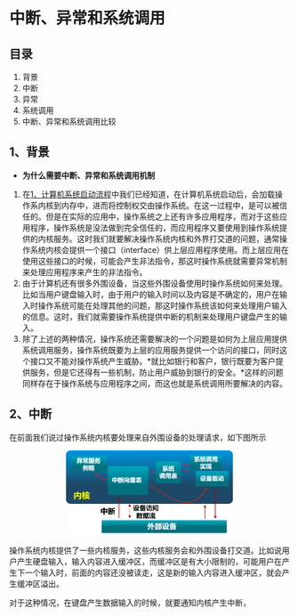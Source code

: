 # 中断、异常和系统调用
## 目录
1. 背景
2. 中断
3. 异常
4. 系统调用
5. 中断、异常和系统调用比较

## 1、背景
- **为什么需要中断、异常和系统调用机制**
1. 在[1、计算机系统启动流程](https://github.com/yurui105/OperatingSystemNote/blob/master/doc/%E8%AE%A1%E7%AE%97%E6%9C%BA%E7%B3%BB%E7%BB%9F%E5%90%AF%E5%8A%A8%E6%B5%81%E7%A8%8B.md)中我们已经知道，在计算机系统启动后，会加载操作系内核到内存中，进而将控制权交由操作系统。在这一过程中，是可以被信任的。但是在实际的应用中，操作系统之上还有许多应用程序，而对于这些应用程序，操作系统是没法做到完全信任的，而应用程序又要使用到操作系统提供的内核服务。这时我们就要解决操作系统内核和外界打交道的问题，通常操作系统内核会提供一个接口（interface）供上层应用程序使用。而上层应用在使用这些接口的时候，可能会产生非法指令，那这时操作系统就需要异常机制来处理应用程序来产生的非法指令。
2. 由于计算机还有很多外围设备，当这些外围设备使用时操作系统如何来处理。比如当用户键盘输入时，由于用户的输入时间以及内容是不确定的，用户在输入时操作系统可能在处理其他的问题，那这时操作系统该如何来处理用户输入的信息。这时，我们就需要操作系统提供中断的机制来处理用户键盘产生的输入。
3. 除了上述的两种情况，操作系统还需要解决的一个问题是如何为上层应用提供系统调用服务，操作系统既要为上层的应用服务提供一个访问的接口，同时这个接口又不能对操作系统产生威胁。*就比如银行和客户，银行既要为客户提供服务，但是它还得有一些机制，防止用户威胁到银行的安全。*这样的问题同样存在于操作系统与应用程序之间，而这也就是系统调用所要解决的内容。


## 2、中断
在前面我们说过操作系统内核要处理来自外围设备的处理请求，如下图所示
<p align="center">
  <img src="https://raw.githubusercontent.com/yurui105/image/master/image/2019/03/27/%E5%9B%BE%E7%89%871-1553677802491.png" width="300">
</p>
操作系统内核提供了一些内核服务，这些内核服务会和外围设备打交道。比如说用户产生硬盘输入，输入内容进入缓冲区，而缓冲区是有大小限制的，可能用户在产生下一个输入时，前面的内容还没被读走，这是新的输入内容进入缓冲区，就会产生缓冲区溢出。

对于这种情况，在键盘产生数据输入的时候，就要通知内核产生中断，



